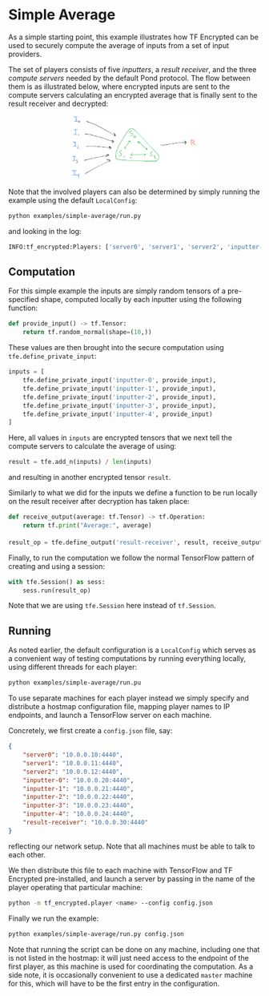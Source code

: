 # Simple Average

As a simple starting point, this example illustrates how TF Encrypted can be used to securely compute the average of inputs from a set of input providers.

The set of players consists of five *inputters*, a *result receiver*, and the three *compute servers* needed by the default Pond protocol. The flow between them is as illustrated below, where encrypted inputs are sent to the compute servers calculating an encrypted average that is finally sent to the result receiver and decrypted:

<p align="center"><img src="./flow.png" style="width: 50%;"/></p>

Note that the involved players can also be determined by simply running the example using the default `LocalConfig`:

```sh
python examples/simple-average/run.py
```

and looking in the log:

```sh
INFO:tf_encrypted:Players: ['server0', 'server1', 'server2', 'inputter-0', 'inputter-1', 'inputter-2', 'inputter-3', 'inputter-4', 'result-receiver']
```

## Computation

For this simple example the inputs are simply random tensors of a pre-specified shape, computed locally by each inputter using the following function:

```python
def provide_input() -> tf.Tensor:
    return tf.random_normal(shape=(10,))
```

These values are then brought into the secure computation using `tfe.define_private_input`:

```python
inputs = [
    tfe.define_private_input('inputter-0', provide_input),
    tfe.define_private_input('inputter-1', provide_input),
    tfe.define_private_input('inputter-2', provide_input),
    tfe.define_private_input('inputter-3', provide_input),
    tfe.define_private_input('inputter-4', provide_input)
]
```

Here, all values in `inputs` are encrypted tensors that we next tell the compute servers to calculate the average of using:

```python
result = tfe.add_n(inputs) / len(inputs)
```

and resulting in another encrypted tensor `result`.

Similarly to what we did for the inputs we define a function to be run locally on the result receiver after decryption has taken place:

```python
def receive_output(average: tf.Tensor) -> tf.Operation:
    return tf.print("Average:", average)

result_op = tfe.define_output('result-receiver', result, receive_output)
```

Finally, to run the computation we follow the normal TensorFlow pattern of creating and using a session:

```python
with tfe.Session() as sess:
    sess.run(result_op)
```

Note that we are using `tfe.Session` here instead of `tf.Session`.

## Running

As noted earlier, the default configuration is a `LocalConfig` which serves as a convenient way of testing computations by running everything locally, using different threads for each player:

```sh
python examples/simple-average/run.pu
```

To use separate machines for each player instead we simply specify and distribute a hostmap configuration file, mapping player names to IP endpoints, and launch a TensorFlow server on each machine.

Concretely, we first create a `config.json` file, say:

```json
{
    "server0": "10.0.0.10:4440",
    "server1": "10.0.0.11:4440",
    "server2": "10.0.0.12:4440",
    "inputter-0": "10.0.0.20:4440",
    "inputter-1": "10.0.0.21:4440",
    "inputter-2": "10.0.0.22:4440",
    "inputter-3": "10.0.0.23:4440",
    "inputter-4": "10.0.0.24:4440",
    "result-receiver": "10.0.0.30:4440"
}
```

reflecting our network setup. Note that all machines must be able to talk to each other.

We then distribute this file to each machine with TensorFlow and TF Encrypted pre-installed, and launch a server by passing in the name of the player operating that particular machine:

```sh
python -m tf_encrypted.player <name> --config config.json
```

Finally we run the example:

```sh
python examples/simple-average/run.py config.json
```

Note that running the script can be done on any machine, including one that is not listed in the hostmap: it will just need access to the endpoint of the first player, as this machine is used for coordinating the computation. As a side note, it is occasionally convenient to use a dedicated `master` machine for this, which will have to be the first entry in the configuration.
